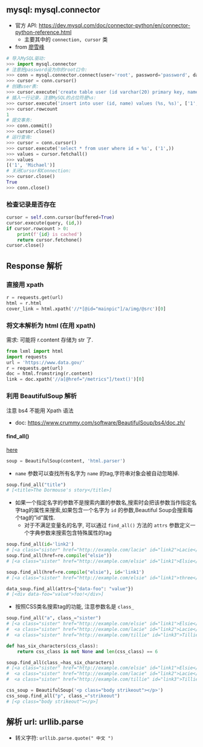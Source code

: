 


## mysql: mysql.connector

- 官方 API: <https://dev.mysql.com/doc/connector-python/en/connector-python-reference.html>
    - 主要其中的 `connection, cursor` 类
- from [廖雪峰](https://www.liaoxuefeng.com/wiki/1016959663602400/1017802264972000)

```python
# 导入MySQL驱动:
>>> import mysql.connector
# 注意把password设为你的root口令:
>>> conn = mysql.connector.connect(user='root', password='password', database='test')
>>> cursor = conn.cursor()
# 创建user表:
>>> cursor.execute('create table user (id varchar(20) primary key, name varchar(20))')
# 插入一行记录，注意MySQL的占位符是%s:
>>> cursor.execute('insert into user (id, name) values (%s, %s)', ['1', 'Michael'])
>>> cursor.rowcount
1
# 提交事务:
>>> conn.commit()
>>> cursor.close()
# 运行查询:
>>> cursor = conn.cursor()
>>> cursor.execute('select * from user where id = %s', ('1',))
>>> values = cursor.fetchall()
>>> values
[('1', 'Michael')]
# 关闭Cursor和Connection:
>>> cursor.close()
True
>>> conn.close()
```

### 检查记录是否存在

```python
cursor = self.conn.cursor(buffered=True)
cursor.execute(query, (id,))
if cursor.rowcount > 0:
    print(f'{id} is cached')
    return cursor.fetchone()
cursor.close()
```


## Response 解析

### 直接用 xpath

```python
r = requests.get(url)
html = r.html
cover_link = html.xpath('//*[@id="mainpic"]/a/img/@src')[0]
```

### 将文本解析为 html (在用 xpath)

需求: 可能将 r.content 存储为 str 了.

```python
from lxml import html
import requests
url = 'https://www.data.gov/'
r = requests.get(url)
doc = html.fromstring(r.content)
link = doc.xpath('//a[@href="/metrics"]/text()')[0]
```

### 利用 BeautifulSoup 解析

注意 bs4 不能用 Xpath 语法

- doc: <https://www.crummy.com/software/BeautifulSoup/bs4/doc.zh/>

#### find_all()

[here](https://www.crummy.com/software/BeautifulSoup/bs4/doc.zh/#find-all)

```python
soup = BeautifulSoup(content, 'html.parser')
```

- `name` 参数可以查找所有名字为 `name` 的tag,字符串对象会被自动忽略掉.

```python
soup.find_all("title")
# [<title>The Dormouse's story</title>]
```

- 如果一个指定名字的参数不是搜索内置的参数名,搜索时会把该参数当作指定名字tag的属性来搜索,如果包含一个名字为 `id` 的参数,Beautiful Soup会搜索每个tag的”id”属性.
    - 对于不满足变量名的名字, 可以通过 `find_all()` 方法的 `attrs` 参数定义一个字典参数来搜索包含特殊属性的tag

```python
soup.find_all(id='link2')
# [<a class="sister" href="http://example.com/lacie" id="link2">Lacie</a>]
soup.find_all(href=re.compile("elsie"))
# [<a class="sister" href="http://example.com/elsie" id="link1">Elsie</a>]

soup.find_all(href=re.compile("elsie"), id='link1')
# [<a class="sister" href="http://example.com/elsie" id="link1">three</a>]

data_soup.find_all(attrs={"data-foo": "value"})
# [<div data-foo="value">foo!</div>]
```

- 按照CSS类名搜索tag的功能, 注意参数名是 `class_`

```python
soup.find_all("a", class_="sister")
# [<a class="sister" href="http://example.com/elsie" id="link1">Elsie</a>,
#  <a class="sister" href="http://example.com/lacie" id="link2">Lacie</a>,
#  <a class="sister" href="http://example.com/tillie" id="link3">Tillie</a>]

def has_six_characters(css_class):
    return css_class is not None and len(css_class) == 6

soup.find_all(class_=has_six_characters)
# [<a class="sister" href="http://example.com/elsie" id="link1">Elsie</a>,
#  <a class="sister" href="http://example.com/lacie" id="link2">Lacie</a>,
#  <a class="sister" href="http://example.com/tillie" id="link3">Tillie</a>]

css_soup = BeautifulSoup('<p class="body strikeout"></p>')
css_soup.find_all("p", class_="strikeout")
# [<p class="body strikeout"></p>]
```

## 解析 url: urllib.parse

- 转义字符: `urllib.parse.quote(" 中文 ")`


